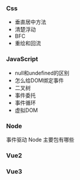 ### Css

- 垂直居中方法
- 清楚浮动
- BFC
- 重绘和回流

### JavaScript
- null和undefined的区别
- 怎么给DOM绑定事件
- 二叉树
- 事件委托
- 事件循环
- 虚拟DOM

### Node
事件驱动
Node 主要包有哪些

### Vue2

### Vue3

